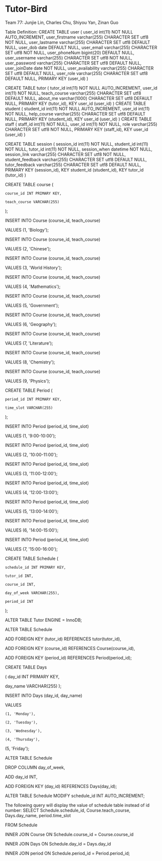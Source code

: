 # Tutor-Bird
Team 77: Junjie Lin, Charles Chu, Shiyou Yan, Zinan Guo


Table Definition: 
CREATE TABLE user (
  user_id int(11) NOT NULL AUTO_INCREMENT,
  user_firstname varchar(255) CHARACTER SET utf8 NOT NULL,
  user_lastname varchar(255) CHARACTER SET utf8 DEFAULT NULL,
  user_dob date DEFAULT NULL,
  user_email varchar(255) CHARACTER SET utf8 NOT NULL,
  user_phoneNum bigint(20) DEFAULT NULL,
  user_username varchar(255) CHARACTER SET utf8 NOT NULL,
  user_password varchar(255) CHARACTER SET utf8 DEFAULT NULL,
  user_joinDate date NOT NULL,
  user_availability varchar(255) CHARACTER SET utf8 DEFAULT NULL,
  user_role varchar(255) CHARACTER SET utf8 DEFAULT NULL,
  PRIMARY KEY (user_id)
) 

CREATE TABLE tutor (
  tutor_id int(11) NOT NULL AUTO_INCREMENT,
  user_id int(11) NOT NULL,
  teach_course varchar(255) CHARACTER SET utf8 DEFAULT NULL,
  about_me varchar(1000) CHARACTER SET utf8 DEFAULT NULL,
  PRIMARY KEY (tutor_id),
  KEY user_id (user_id)
) 
CREATE TABLE student (
  student_id int(11) NOT NULL AUTO_INCREMENT,
  user_id int(11) NOT NULL,
  help_course varchar(255) CHARACTER SET utf8 DEFAULT NULL,
  PRIMARY KEY (student_id),
  KEY user_id (user_id)
) 
CREATE TABLE staff (
  staff_id int(11) NOT NULL,
  user_id int(11) NOT NULL,
  role varchar(255) CHARACTER SET utf8 NOT NULL,
  PRIMARY KEY (staff_id),
  KEY user_id (user_id)
) 

CREATE TABLE session (
  session_id int(11) NOT NULL,
  student_id int(11) NOT NULL,
  tutor_id int(11) NOT NULL,
  session_when datetime NOT NULL,
  session_link varchar(255) CHARACTER SET utf8 NOT NULL,
  student_feedback varchar(255) CHARACTER SET utf8 DEFAULT NULL,
  tutor_feedback varchar(255) CHARACTER SET utf8 DEFAULT NULL,
  PRIMARY KEY (session_id),
  KEY student_id (student_id),
  KEY tutor_id (tutor_id)
) 

CREATE TABLE course ( 

    course_id INT PRIMARY KEY, 

    teach_course VARCHAR(255) 

); 

INSERT INTO Course (course_id, teach_course)  

VALUES (1, 'Biology'); 

INSERT INTO Course (course_id, teach_course)  

VALUES (2, 'Chinese'); 
 
INSERT INTO Course (course_id, teach_course)  

VALUES (3, 'World History'); 
 
INSERT INTO Course (course_id, teach_course)  

VALUES (4, 'Mathematics'); 

INSERT INTO Course (course_id, teach_course)  

VALUES (5, 'Government'); 

INSERT INTO Course (course_id, teach_course)  

VALUES (6, 'Geography'); 

INSERT INTO Course (course_id, teach_course)  

VALUES (7, 'Literature'); 

INSERT INTO Course (course_id, teach_course)  

VALUES (8, 'Chemistry'); 

INSERT INTO Course (course_id, teach_course)  

VALUES (9, 'Physics'); 

CREATE TABLE Period ( 

    period_id INT PRIMARY KEY, 

    time_slot VARCHAR(255) 

); 

INSERT INTO Period (period_id, time_slot)  

VALUES (1, '9:00-10:00'); 

INSERT INTO Period (period_id, time_slot)  

VALUES (2, '10:00-11:00');  

INSERT INTO Period (period_id, time_slot)  

VALUES (3, '11:00-12:00'); 

INSERT INTO Period (period_id, time_slot)  

VALUES (4, '12:00-13:00'); 

INSERT INTO Period (period_id, time_slot)  

VALUES (5, '13:00-14:00');

INSERT INTO Period (period_id, time_slot)  

VALUES (6, '14:00-15:00'); 

INSERT INTO Period (period_id, time_slot)  

VALUES (7, '15:00-16:00'); 

CREATE TABLE Schedule ( 

    schedule_id INT PRIMARY KEY, 

    tutor_id INT, 

    course_id INT, 

    day_of_week VARCHAR(255), 

    period_id INT 

); 

 

 

ALTER TABLE Tutor ENGINE = InnoDB; 

ALTER TABLE Schedule 

ADD FOREIGN KEY (tutor_id) REFERENCES tutor(tutor_id), 

ADD FOREIGN KEY (course_id) REFERENCES Course(course_id), 

ADD FOREIGN KEY (period_id) REFERENCES Period(period_id); 

  

CREATE TABLE Days  

( day_id INT PRIMARY KEY,  

day_name VARCHAR(255) ); 

 

INSERT INTO Days (day_id, day_name) 

VALUES  

    (1, 'Monday'), 

    (2, 'Tuesday'), 

    (3, 'Wednesday'), 

    (4, 'Thursday'), 

(5, 'Friday'); 

 

ALTER TABLE Schedule 

DROP COLUMN day_of_week, 

ADD day_id INT, 

ADD FOREIGN KEY (day_id) REFERENCES Days(day_id); 

ALTER TABLE Schedule MODIFY schedule_id INT AUTO_INCREMENT;  


The following query will display the value of schedule table instead of id number:
SELECT Schedule.schedule_id, Course.teach_course, Days.day_name, period.time_slot 

FROM Schedule 

INNER JOIN Course ON Schedule.course_id = Course.course_id 

INNER JOIN Days ON Schedule.day_id = Days.day_id 

INNER JOIN period ON Schedule.period_id = Period.period_id; 

 
